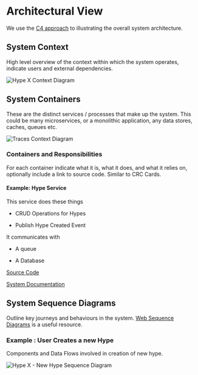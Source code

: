 # Architectural View

We use the [C4 approach](http://www.codingthearchitecture.com/2014/08/24/c4_model_poster.html) to illustrating the overall system architecture.

## System Context

High level overview of the context within which the system operates, indicate users and external dependencies.

![Hype X Context Diagram](/images/hype-x-context.png)

## System Containers

These are the distinct services / processes that make up the system. This could be many microservices, or a monolithic application, any data stores, caches, queues etc.

![Traces Context Diagram](/images/hype-x-containers.png)

### Containers and Responsibilities

For each container indicate what it is, what it does, and what it relies on, optionally include a link to source code. Similar to CRC Cards.

#### Example: Hype Service

This service does these things

* CRUD Operations for Hypes

* Publish Hype Created Event

It communicates with

* A queue

* A Database

[Source Code](http://example.org)

[System Documentation](http://example.org)

## System Sequence Diagrams

Outline key journeys and behaviours in the system. [Web Sequence Diagrams](https://www.websequencediagrams.com/) is a useful resource.

### Example : User Creates a new Hype
Components and Data Flows involved in creation of new hype.

![Hype X - New Hype Sequence Diagram](/images/hype-x-new-hype.png)